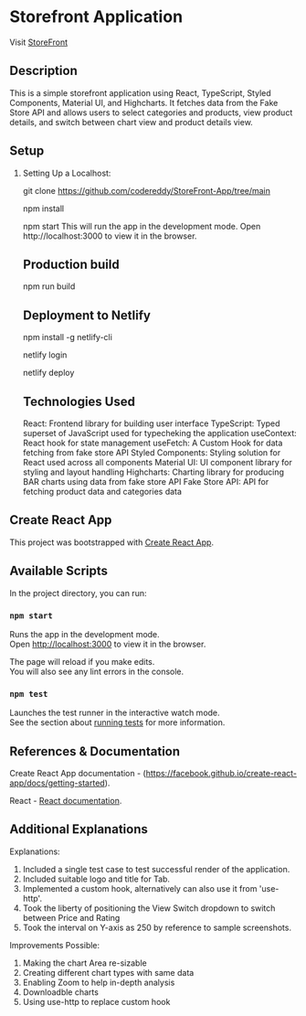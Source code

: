 # Storefront Application

Visit [StoreFront](https://my-store-front.netlify.app/)

## Description
This is a simple storefront application using React, TypeScript, Styled Components, Material UI, and Highcharts. It fetches data from the Fake Store API and allows users to select categories and products, view product details, and switch between chart view and product details view.

## Setup

1. Setting Up a Localhost:
   
   git clone https://github.com/codereddy/StoreFront-App/tree/main
   
   npm install
   
   npm start
This will run the app in the development mode. Open http://localhost:3000 to view it in the browser.

   ## Production build
   npm run build

   ## Deployment to Netlify
   npm install -g netlify-cli
   
   netlify login
   
   netlify deploy

   ## Technologies Used
   React: Frontend library for building user interface
   TypeScript: Typed superset of JavaScript used for typecheking the application
   useContext: React hook for state management
   useFetch: A Custom Hook for data fetching from fake store API
   Styled Components: Styling solution for React used across all components
   Material UI: UI component library for styling and layout handling
   Highcharts: Charting library for producing BAR charts using data from fake store API
   Fake Store API: API for fetching product data and categories data


## Create React App

This project was bootstrapped with [Create React App](https://github.com/facebook/create-react-app).

## Available Scripts

In the project directory, you can run:

### `npm start`

Runs the app in the development mode.\
Open [http://localhost:3000](http://localhost:3000) to view it in the browser.

The page will reload if you make edits.\
You will also see any lint errors in the console.

### `npm test`

Launches the test runner in the interactive watch mode.\
See the section about [running tests](https://facebook.github.io/create-react-app/docs/running-tests) for more information.


## References & Documentation

Create React App documentation - (https://facebook.github.io/create-react-app/docs/getting-started).

React - [React documentation](https://reactjs.org/).


 ## Additional Explanations
 Explanations:

1. Included a single test case to test successful render of the application.
2. Included suitable logo and title for Tab.	
3. Implemented a custom hook, alternatively can also use it from 'use-http'.
4. Took the liberty of positioning the View Switch dropdown to switch between Price and Rating 
5. Took the interval on Y-axis as 250 by reference to sample screenshots.

Improvements Possible: 

1. Making the chart Area re-sizable
2. Creating different chart types with same data
3. Enabling Zoom to help in-depth analysis
4. Downloadble charts
6. Using use-http to replace custom hook

